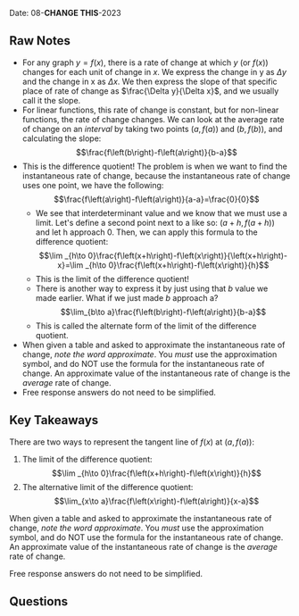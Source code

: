 Date: 08-**CHANGE THIS**-2023

## Raw Notes

- For any graph $y=f(x)$, there is a rate of change at which $y$ (or $f(x)$) changes for each unit of change in $x$. We express the change in y as $\Delta y$ and the change in x as $\Delta x$. We then express the slope of that specific place of rate of change as $\frac{\Delta y}{\Delta x}$, and we usually call it the slope.
- For linear functions, this rate of change is constant, but for non-linear functions, the rate of change changes. We can look at the average rate of change on an *interval* by taking two points $(a,f(a))$ and $(b,f(b))$, and calculating the slope: $$\frac{f\left(b\right)-f\left(a\right)}{b-a}$$
- This is the difference quotient! The problem is when we want to find the instantaneous rate of change, because the instantaneous rate of change uses one point, we have the following: $$\frac{f\left(a\right)-f\left(a\right)}{a-a}=\frac{0}{0}$$
	- We see that interdeterminant value and we know that we must use a limit. Let's define a second point next to a like so: $(a+h,f(a+h))$ and let h approach 0. Then, we can apply this formula to the difference quotient: $$\lim _{h\to 0}\frac{f\left(x+h\right)-f\left(x\right)}{\left(x+h\right)-x}=\lim _{h\to 0}\frac{f\left(x+h\right)-f\left(x\right)}{h}$$
	- This is the limit of the difference quotient!
	- There is another way to express it by just using that $b$ value we made earlier. What if we just made $b$ approach a? $$\lim_{b\to a}\frac{f\left(b\right)-f\left(a\right)}{b-a}$$
	- This is called the alternate form of the limit of the difference quotient.
- When given a table and asked to approximate the instantaneous rate of change, *note the word approximate*. You *must* use the approximation symbol, and do NOT use the formula for the instantaneous rate of change. An approximate value of the instantaneous rate of change is the *average* rate of change. 
- Free response answers do not need to be simplified.

## Key Takeaways

There are two ways to represent the tangent line of $f(x)$ at $(a,f(a))$:
1. The limit of the difference quotient: $$\lim _{h\to 0}\frac{f\left(x+h\right)-f\left(x\right)}{h}$$
2. The alternative limit of the difference quotient: $$\lim_{x\to a}\frac{f\left(x\right)-f\left(a\right)}{x-a}$$

When given a table and asked to approximate the instantaneous rate of change, *note the word approximate*. You *must* use the approximation symbol, and do NOT use the formula for the instantaneous rate of change. An approximate value of the instantaneous rate of change is the *average* rate of change. 

Free response answers do not need to be simplified.

## Questions

